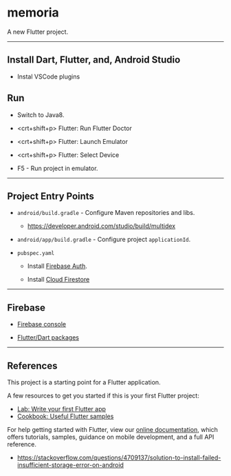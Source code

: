 # memoria

A new Flutter project.

---

## Install Dart, Flutter, and, Android Studio

* Instal VSCode plugins

## Run

* Switch to Java8.

* <crt+shift+p> Flutter: Run Flutter Doctor

* <crt+shift+p> Flutter: Launch Emulator

* <crt+shift+p> Flutter: Select Device

* F5 - Run project in emulator.

----

## Project Entry Points

* `android/build.gradle` - Configure Maven repositories and libs.

    * https://developer.android.com/studio/build/multidex

* `android/app/build.gradle` - Configure project `applicationId`.

* `pubspec.yaml`

    * Install [Firebase Auth](https://pub.dev/packages/firebase_auth).

    * Install [Cloud Firestore](https://pub.dev/packages/cloud_firestore)


----

## Firebase

* [Firebase console](https://console.firebase.google.com)

* [Flutter/Dart packages](https://pub.dev/)

---

## References

This project is a starting point for a Flutter application.

A few resources to get you started if this is your first Flutter project:

- [Lab: Write your first Flutter app](https://flutter.dev/docs/get-started/codelab)
- [Cookbook: Useful Flutter samples](https://flutter.dev/docs/cookbook)

For help getting started with Flutter, view our
[online documentation](https://flutter.dev/docs), which offers tutorials,
samples, guidance on mobile development, and a full API reference.

- https://stackoverflow.com/questions/4709137/solution-to-install-failed-insufficient-storage-error-on-android



